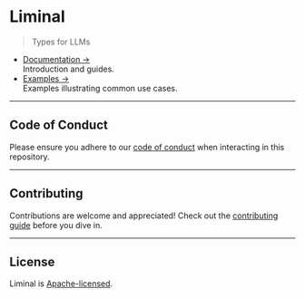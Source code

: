# Liminal

> Types for LLMs

- [Documentation &rarr;](https://liminal.land)<br />Introduction and guides.
- [Examples &rarr;](https://liminal.land/examples)<br />Examples illustrating common use cases.

---

## **Code of Conduct**

Please ensure you adhere to our [code of conduct](CODE_OF_CONDUCT.md) when interacting in this
repository.

---

## **Contributing**

Contributions are welcome and appreciated! Check out the [contributing guide](CONTRIBUTING.md)
before you dive in.

---

## **License**

Liminal is [Apache-licensed](LICENSE).
